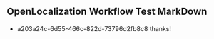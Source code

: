 ## OpenLocalization Workflow Test MarkDown
* a203a24c-6d55-466c-822d-73796d2fb8c8 thanks!

<!--HONumber=Jul16_HO2-->


